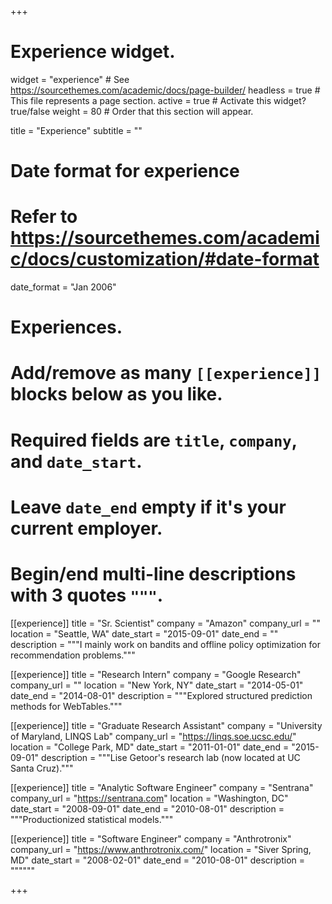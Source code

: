 +++
# Experience widget.
widget = "experience"  # See https://sourcethemes.com/academic/docs/page-builder/
headless = true  # This file represents a page section.
active = true  # Activate this widget? true/false
weight = 80  # Order that this section will appear.

title = "Experience"
subtitle = ""

# Date format for experience
#   Refer to https://sourcethemes.com/academic/docs/customization/#date-format
date_format = "Jan 2006"

# Experiences.
#   Add/remove as many `[[experience]]` blocks below as you like.
#   Required fields are `title`, `company`, and `date_start`.
#   Leave `date_end` empty if it's your current employer.
#   Begin/end multi-line descriptions with 3 quotes `"""`.
[[experience]]
  title = "Sr. Scientist"
  company = "Amazon"
  company_url = ""
  location = "Seattle, WA"
  date_start = "2015-09-01"
  date_end = ""
  description = """I mainly work on bandits and offline policy optimization for recommendation problems."""

[[experience]]
  title = "Research Intern"
  company = "Google Research"
  company_url = ""
  location = "New York, NY"
  date_start = "2014-05-01"
  date_end = "2014-08-01"
  description = """Explored structured prediction methods for WebTables."""

[[experience]]
  title = "Graduate Research Assistant"
  company = "University of Maryland, LINQS Lab"
  company_url = "https://linqs.soe.ucsc.edu/"
  location = "College Park, MD"
  date_start = "2011-01-01"
  date_end = "2015-09-01"
  description = """Lise Getoor's research lab (now located at UC Santa Cruz)."""

[[experience]]
  title = "Analytic Software Engineer"
  company = "Sentrana"
  company_url = "https://sentrana.com"
  location = "Washington, DC"
  date_start = "2008-09-01"
  date_end = "2010-08-01"
  description = """Productionized statistical models."""

[[experience]]
  title = "Software Engineer"
  company = "Anthrotronix"
  company_url = "https://www.anthrotronix.com/"
  location = "Siver Spring, MD"
  date_start = "2008-02-01"
  date_end = "2010-08-01"
  description = """"""

+++
